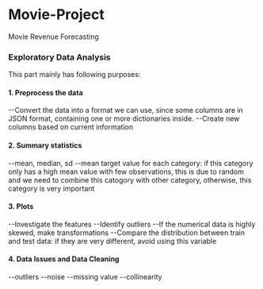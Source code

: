 # Movie-Project
Movie Revenue Forecasting

### Exploratory Data Analysis
This part mainly has following purposes:

#### 1. Preprocess the data
   --Convert the data into a format we can use, since some columns are in JSON format, containing one or more dictionaries inside.
   --Create new columns based on current information 
   
#### 2. Summary statistics
   --mean, median, sd 
   --mean target value for each category: if this category only has a high mean value with few observations, this is due to random and we need to combine this catogory with other category, otherwise, this category is very important
   
#### 3. Plots 
   --Investigate the features
   --Identify outliers
   --If the numerical data is highly skewed, make transformations
   --Compare the distribution between train and test data: if they are very different, avoid using this variable
  
#### 4. Data Issues and Data Cleaning
   --outliers
   --noise
   --missing value
   --collinearity
   


